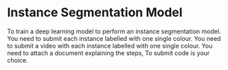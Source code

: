 # Instance Segmentation Model
To train a deep learning model to perform an instance segmentation model. You need to submit each instance labelled with one single colour. You need to submit a video with each instance labelled with one single colour. You need to attach a document explaining the steps, To submit code is your choice.
